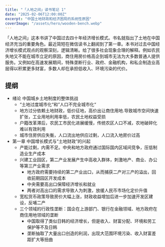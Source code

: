 ```yaml
---
title: "「人地之间」读书笔记 1"
date: "2025-02-06T12:00:00Z"
excerpt: "中国土地财政和经济困局的系统性原因"
coverImage: "/assets/hero/wooden-bench.webp"
---
```


「人地之间」这本书讲了中国过去四十年经济增长模式。书名就指出了土地在中国经济充当的重要角色。最近简短在微信读书上翻阅到了第一章。本书对过去中国经济增长模式观点的观察深刻，逻辑清晰。给了很多社会现象合理的解释。例如农民失地又不能在城市立足的原因，商住用房价格高企到城市无法为大多数普通人提供服务。又例如在高速发展期间，特殊垄断行业、政府、金融机构，和私企制造业高层得以积累更多财富，多数人却在承担低收入、环境污染的代价。

## 提纲

* 绪论 中国城乡土地制度的整体挑战
  * “土地过度城市化“和”人口不完全城市化“
  * 地方过分依赖土地财政，低价征地，高价出让商住用地.导致城市空间快速扩张，工业用地利用率低，农民土地权益受损
  * 户籍改革滞后，农民工市民化进展缓慢，传统农区人口不减，农地破碎化难以有效利用
  * 城市住房供应失衡，人口流出地供应过剩，人口流入地房价过高
* 第一章 中国增长模式与“土地财政”的兴起
  * 产能过剩，内需不足。中央和地方政府通过国际国内区域间竞争，压低制造业生产成本
  * 兴建工业园区，第二产业发展产生中高收入群体，刺激地产、商业、办公等第三产业需求
    * 地方政府需要持续的第二产业出口，从而捕获二产对三产的溢出，回收前期园区开发成本
    * 中央需要高出口保障经济增长和就业
    * 两者对高出口的需求导致人为刺激，放缓人民币市场化定价升值
  * 宽松货币政策导致房价大幅上涨，财政收益增加后进一步加速开发区建设，反哺二产
  * 三个领域的行政性垄断：国企在上游部门、银行在金融领域、地方政府在商住用地领域的垄断
    * 中国取得了类似日韩的经济增长，但是收入、财富分配、环境和劳工保护等不及日韩
    * 垄断抽取了大量出口创造的利润，出现大范围环境污染、收入财富差距扩大等扭曲
